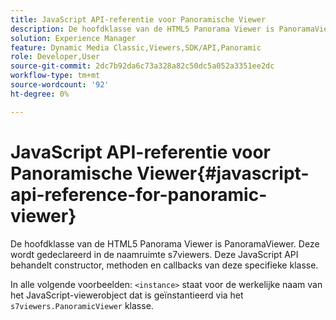 ```yaml
---
title: JavaScript API-referentie voor Panoramische Viewer
description: De hoofdklasse van de HTML5 Panorama Viewer is PanoramaViewer. Deze wordt gedeclareerd in de naamruimte s7viewers. Deze JavaScript API behandelt constructor, methoden en callbacks van deze specifieke klasse.
solution: Experience Manager
feature: Dynamic Media Classic,Viewers,SDK/API,Panoramic
role: Developer,User
source-git-commit: 2dc7b92da6c73a328a82c50dc5a052a3351ee2dc
workflow-type: tm+mt
source-wordcount: '92'
ht-degree: 0%

---
```


# JavaScript API-referentie voor Panoramische Viewer{#javascript-api-reference-for-panoramic-viewer}

De hoofdklasse van de HTML5 Panorama Viewer is PanoramaViewer. Deze wordt gedeclareerd in de naamruimte s7viewers. Deze JavaScript API behandelt constructor, methoden en callbacks van deze specifieke klasse.

In alle volgende voorbeelden: `<instance>` staat voor de werkelijke naam van het JavaScript-viewerobject dat is geïnstantieerd via het `s7viewers.PanoramicViewer` klasse.
